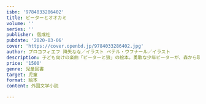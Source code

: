 ```yaml
---
isbn: '9784033286402'
title: ピーターとオオカミ
volume: ''
series: ''
publisher: 偕成社
pubdate: '2020-03-06'
cover: 'https://cover.openbd.jp/9784033286402.jpg'
author: プロコフィエフ 降矢なな／イラスト ペテル・ウフナール／イラスト
description: 子ども向けの楽曲「ピーターと狼」の絵本。勇敢な少年ピーターが、森から現れたオオカミを捕まえるお話。躍動的なイラトが魅力。
price: '1500'
genre: 児童図書
target: 児童
format: 絵本
content: 外国文学小説

---
```

